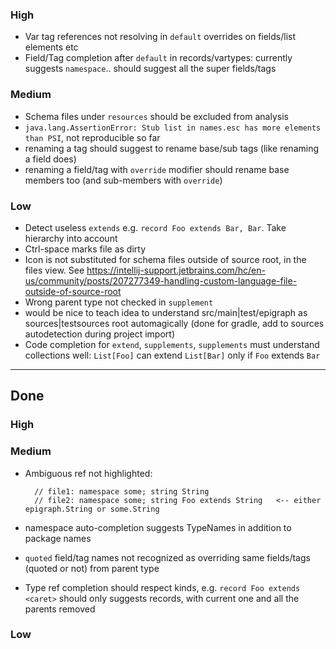 ### High
- Var tag references not resolving in `default` overrides on fields/list elements etc
- Field/Tag completion after `default` in records/vartypes: currently suggests `namespace`.. should suggest all the super fields/tags

### Medium
- Schema files under `resources` should be excluded from analysis
- `java.lang.AssertionError: Stub list in names.esc has more elements than PSI`, not reproducible so far
- renaming a tag should suggest to rename base/sub tags (like renaming a field does)
- renaming a field/tag with `override` modifier should rename base members too (and sub-members with `override`) 

### Low
- Detect useless `extends` e.g. `record Foo extends Bar, Bar`. Take hierarchy into account
- Ctrl-space marks file as dirty
- Icon is not substituted for schema files outside of source root, in the files view. See https://intellij-support.jetbrains.com/hc/en-us/community/posts/207277349-handling-custom-language-file-outside-of-source-root
- Wrong parent type not checked in `supplement`
- would be nice to teach idea to understand src/main|test/epigraph as sources|testsources root automagically (done for gradle, add to sources autodetection during project import)
- Code completion for `extend`, `supplements`, `supplements` must understand collections well: `List[Foo]` can extend `List[Bar]` only if `Foo` extends `Bar`

----
## Done
### High

### Medium
- Ambiguous ref not highlighted:

        // file1: namespace some; string String
        // file2: namespace some; string Foo extends String   <-- either epigraph.String or some.String
- namespace auto-completion suggests TypeNames in addition to package names
- `quoted` field/tag names not recognized as overriding same fields/tags (quoted or not) from parent type
- Type ref completion should respect kinds, e.g. `record Foo extends <caret>` should only suggests records, with current one and all the parents removed

### Low
